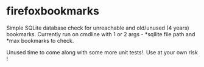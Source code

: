 # firefoxbookmarks

Simple SQLite database check for unreachable and old/unused (4 years) bookmarks.
Currently run on cmdline with 1 or 2 args - 
*sqllite file path and 
*max bookmarks to check. 

Unused time to come along with some more unit tests!. Use at your own risk !
